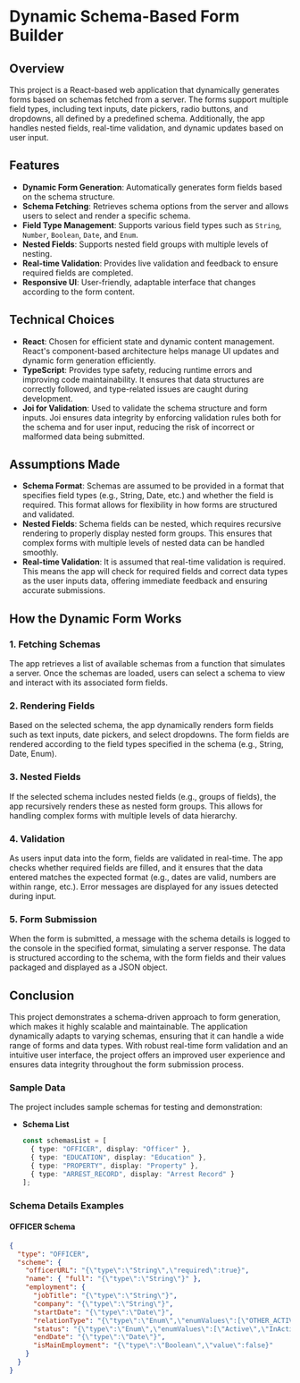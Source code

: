 # Dynamic Schema-Based Form Builder

## Overview
This project is a React-based web application that dynamically generates forms based on schemas fetched from a server.
The forms support multiple field types, including text inputs, date pickers, radio buttons, and dropdowns, all defined by a predefined schema.
Additionally, the app handles nested fields, real-time validation, and dynamic updates based on user input.

## Features

- **Dynamic Form Generation**: Automatically generates form fields based on the schema structure.
- **Schema Fetching**: Retrieves schema options from the server and allows users to select and render a specific schema.
- **Field Type Management**: Supports various field types such as `String`, `Number`, `Boolean`, `Date`, and `Enum`.
- **Nested Fields**: Supports nested field groups with multiple levels of nesting.
- **Real-time Validation**: Provides live validation and feedback to ensure required fields are completed.
- **Responsive UI**: User-friendly, adaptable interface that changes according to the form content.


## Technical Choices

- **React**: Chosen for efficient state and dynamic content management. React's component-based architecture helps manage UI updates and dynamic form generation efficiently.
- **TypeScript**: Provides type safety, reducing runtime errors and improving code maintainability. It ensures that data structures are correctly followed, and type-related issues are caught during development.
- **Joi for Validation**: Used to validate the schema structure and form inputs. Joi ensures data integrity by enforcing validation rules both for the schema and for user input, reducing the risk of incorrect or malformed data being submitted.

## Assumptions Made

- **Schema Format**: Schemas are assumed to be provided in a format that specifies field types (e.g., String, Date, etc.) and whether the field is required. This format allows for flexibility in how forms are structured and validated.
- **Nested Fields**: Schema fields can be nested, which requires recursive rendering to properly display nested form groups. This ensures that complex forms with multiple levels of nested data can be handled smoothly.
- **Real-time Validation**: It is assumed that real-time validation is required. This means the app will check for required fields and correct data types as the user inputs data, offering immediate feedback and ensuring accurate submissions.

## How the Dynamic Form Works

### 1. Fetching Schemas
The app retrieves a list of available schemas from a function that simulates a server. Once the schemas are loaded, users can select a schema to view and interact with its associated form fields.

### 2. Rendering Fields
Based on the selected schema, the app dynamically renders form fields such as text inputs, date pickers, and select dropdowns. The form fields are rendered according to the field types specified in the schema (e.g., String, Date, Enum).

### 3. Nested Fields
If the selected schema includes nested fields (e.g., groups of fields), the app recursively renders these as nested form groups. This allows for handling complex forms with multiple levels of data hierarchy.

### 4. Validation
As users input data into the form, fields are validated in real-time. The app checks whether required fields are filled, and it ensures that the data entered matches the expected format (e.g., dates are valid, numbers are within range, etc.). Error messages are displayed for any issues detected during input.

### 5. Form Submission
When the form is submitted, a message with the schema details is logged to the console in the specified format, simulating a server response. The data is structured according to the schema, with the form fields and their values packaged and displayed as a JSON object.

## Conclusion

This project demonstrates a schema-driven approach to form generation, which makes it highly scalable and maintainable. The application dynamically adapts to varying schemas, ensuring that it can handle a wide range of forms and data types. With robust real-time form validation and an intuitive user interface, the project offers an improved user experience and ensures data integrity throughout the form submission process.

### Sample Data

The project includes sample schemas for testing and demonstration:

- **Schema List**
  ```typescript
  const schemasList = [
    { type: "OFFICER", display: "Officer" },
    { type: "EDUCATION", display: "Education" },
    { type: "PROPERTY", display: "Property" },
    { type: "ARREST_RECORD", display: "Arrest Record" }
  ];

  
### Schema Details Examples

#### OFFICER Schema

```json
{
  "type": "OFFICER",
  "scheme": {
    "officerURL": "{\"type\":\"String\",\"required\":true}",
    "name": { "full": "{\"type\":\"String\"}" },
    "employment": {
      "jobTitle": "{\"type\":\"String\"}",
      "company": "{\"type\":\"String\"}",
      "startDate": "{\"type\":\"Date\"}",
      "relationType": "{\"type\":\"Enum\",\"enumValues\":[\"OTHER_ACTIVITY\",\"RELATED\",\"TOP_EXECUTIVE\",\"ADVISORY_BOARD\",\"EMPLOYEE\",\"BOARD\",\"INVESTOR\",\"OWNER\"]}",
      "status": "{\"type\":\"Enum\",\"enumValues\":[\"Active\",\"InActive\"]}",
      "endDate": "{\"type\":\"Date\"}",
      "isMainEmployment": "{\"type\":\"Boolean\",\"value\":false}"
    }
  }
}


